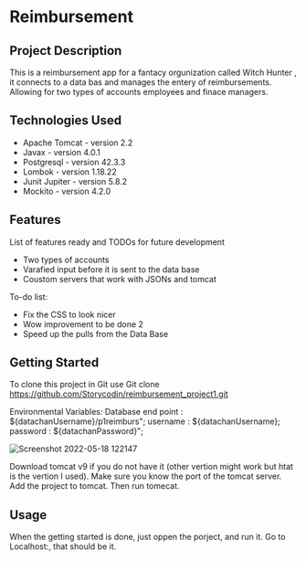 # Reimbursement

## Project Description

This is a reimbursement app for a fantacy orgunization called Witch Hunter , it connects to a data bas and manages the entery of reimbursements. Allowing for two types of accounts employees and finace managers. 

## Technologies Used

* Apache Tomcat - version 2.2
* Javax - version 4.0.1
* Postgresql - version 42.3.3
* Lombok - version 1.18.22
* Junit Jupiter - version 5.8.2
* Mockito - version 4.2.0

## Features

List of features ready and TODOs for future development
* Two types of accounts
* Varafied input before it is sent to the data base
* Coustom servers that work with JSONs and tomcat

To-do list:
* Fix the CSS to look nicer
* Wow improvement to be done 2
* Speed up the pulls from the Data Base

## Getting Started
To clone this project in Git use
Git clone https://github.com/Storycodin/reimbursement_project1.git

Environmental Variables:
Database end point : ${datachanUsername}/p1reimburs";
username : ${datachanUsername};
password : ${datachanPassword}";

![Screenshot 2022-05-18 122147](https://user-images.githubusercontent.com/97362615/169093007-287050b4-2dcb-4b59-8623-b160dcd1e7cb.png)

Download tomcat v9 if you do not have it (other vertion might work but htat is the vertion I used).
Make sure you know the port of the tomcat server.
Add the project to tomcat.
Then run tomecat.

## Usage

When the getting started is done, just oppen the porject, and run it. Go to Localhost:<tomcat port>, that should be it.
